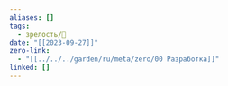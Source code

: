 ```yaml
---
aliases: []
tags:
  - зрелость/🌱
date: "[[2023-09-27]]"
zero-link:
  - "[[../../../garden/ru/meta/zero/00 Разработка]]"
linked: []
---
```


 